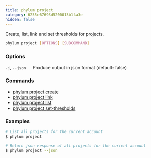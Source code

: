 ```yaml
---
title: phylum project
category: 6255e67693d5200013b1fa3e
hidden: false
---
```


Create, list, link and set thresholds for projects.

```sh
phylum project [OPTIONS] [SUBCOMMAND]
```

### Options
`-j`, `--json`
&emsp; Produce output in json format (default: false)

### Commands
* [phylum project create](https://docs.phylum.io/docs/phylum_project_create)
* [phylum project link](https://docs.phylum.io/docs/phylum_project_link)
* [phylum project list](https://docs.phylum.io/docs/phylum_project_list)
* [phylum project set-thresholds](https://docs.phylum.io/docs/phylum_project_set-thresholds)

### Examples
```sh
# List all projects for the current account
$ phylum project

# Return json response of all projects for the current account
$ phylum project --json
```
